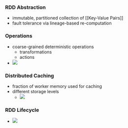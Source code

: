### RDD Abstraction
+ immutable, partitioned collection of [[Key-Value Pairs]]
+ fault tolerance via lineage-based re-computation

### Operations
+ coarse-grained deterministic operations
	+ transformations
	+ actions
+ ![](../../../z_images/Pasted%20image%2020220610114942.png)

### Distributed Caching
+ fraction of worker memory used for caching
+ different storage levels
	+ ![](../../../z_images/Pasted%20image%2020220610115050.png)

### RDD Lifecycle
+ ![](../../../z_images/Pasted%20image%2020220610115306.png)
